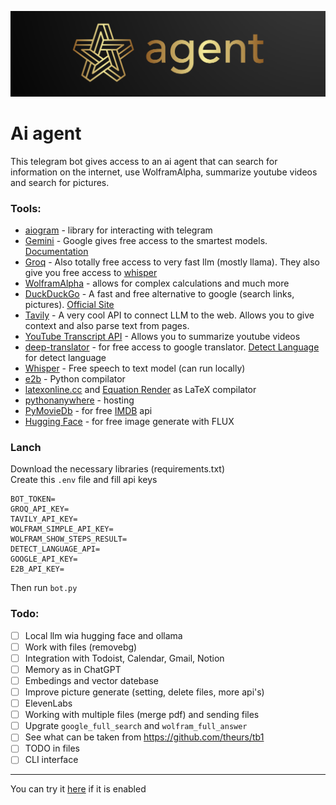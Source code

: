 ![](logo.png)
# Ai agent
This telegram bot gives access to an ai agent that can search for information on the internet, use WolframAlpha, summarize youtube videos and search for pictures.

### Tools:
- [aiogram](https://aiogram.dev/) - library for interacting with telegram
- [Gemini](https://aistudio.google.com/app/prompts/new_chat) - Google gives free access to the smartest models. [Documentation](https://cloud.google.com/vertex-ai/generative-ai/docs/model-reference/inference)
- [Groq](https://console.groq.com/docs/overview) - Also totally free access to very fast llm (mostly llama). They also give you free access to [whisper](https://console.groq.com/docs/speech-text)
- [WolframAlpha](https://products.wolframalpha.com/api) - allows for complex calculations and much more
- [DuckDuckGo](https://pypi.org/project/duckduckgo-search/) - A fast and free alternative to google (search links, pictures). [Official Site](https://duckduckgo.com/)
- [Tavily](https://tavily.com/) - A very cool API to connect LLM to the web. Allows you to give context and also parse text from pages.
- [YouTube Transcript API](https://pypi.org/project/youtube-transcript-api/) - Allows you to summarize youtube videos
- [deep-translator](https://pypi.org/project/deep-translator/) - for free access to google translator. [Detect Language](https://detectlanguage.com/) for detect language
- [Whisper](https://github.com/openai/whisper) - Free speech to text model (can run locally)
- [e2b](https://e2b.dev/) - Python compilator
- [latexonline.cc](https://latexonline.cc/) and [Equation Render](https://latex.codecogs.com/) as LaTeX compilator
- [pythonanywhere](https://www.pythonanywhere.com/) - hosting
- [PyMovieDb](https://github.com/itsmehemant7/PyMovieDb) - for free [IMDB](https://www.imdb.com/) api
- [Hugging Face](https://huggingface.co/black-forest-labs/FLUX.1-dev) - for free image generate with FLUX

### Lanch
Download the necessary libraries (requirements.txt)\
Create this `.env` file and fill api keys
```
BOT_TOKEN=
GROQ_API_KEY=
TAVILY_API_KEY=
WOLFRAM_SIMPLE_API_KEY=
WOLFRAM_SHOW_STEPS_RESULT=
DETECT_LANGUAGE_API=
GOOGLE_API_KEY=
E2B_API_KEY=
```
Then run `bot.py`


### Todo:

- [ ] Local llm wia hugging face and ollama
- [ ] Work with files (removebg)
- [ ] Integration with Todoist, Calendar, Gmail, Notion
- [ ] Memory as in ChatGPT
- [ ] Embedings and vector datebase
- [ ] Improve picture generate (setting, delete files, more api's)
- [ ] ElevenLabs
- [ ] Working with multiple files (merge pdf) and sending files
- [ ] Upgrate `google_full_search` and `wolfram_full_answer`
- [ ] See what can be taken from https://github.com/theurs/tb1
- [ ] TODO in files  
- [ ] CLI interface
---
You can try it [here](https://t.me/personalised_ai_assistant_bot) if it is enabled